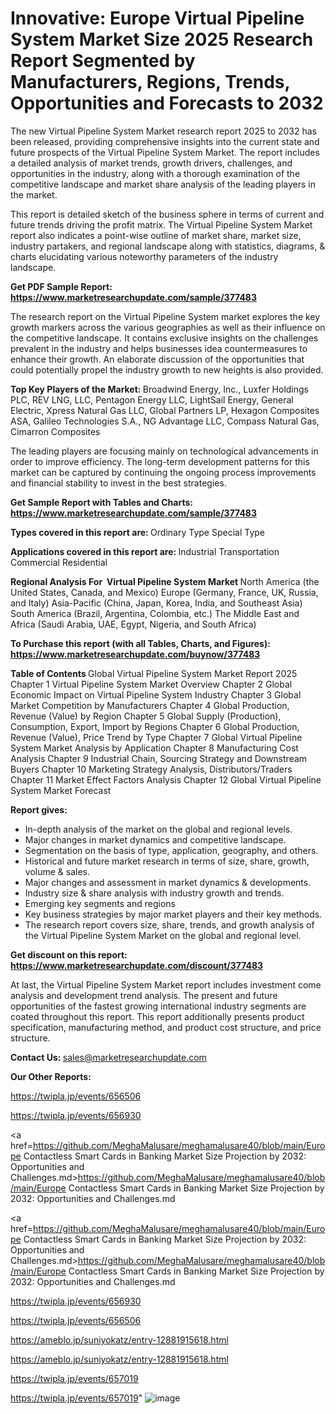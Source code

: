 # Innovative: Europe Virtual Pipeline System Market Size 2025 Research Report Segmented by Manufacturers, Regions, Trends, Opportunities and Forecasts to 2032

The new Virtual Pipeline System Market research report 2025 to 2032 has been released, providing comprehensive insights into the current state and future prospects of the Virtual Pipeline System Market. The report includes a detailed analysis of market trends, growth drivers, challenges, and opportunities in the industry, along with a thorough examination of the competitive landscape and market share analysis of the leading players in the market.

This report is detailed sketch of the business sphere in terms of current and future trends driving the profit matrix. The Virtual Pipeline System Market report also indicates a point-wise outline of market share, market size, industry partakers, and regional landscape along with statistics, diagrams, &amp; charts elucidating various noteworthy parameters of the industry landscape.

<strong><b>Get PDF Sample Report: <a href=https://www.marketresearchupdate.com/sample/377483>https://www.marketresearchupdate.com/sample/377483</a></b></strong>

The research report on the Virtual Pipeline System market explores the key growth markers across the various geographies as well as their influence on the competitive landscape. It contains exclusive insights on the challenges prevalent in the industry and helps businesses idea countermeasures to enhance their growth. An elaborate discussion of the opportunities that could potentially propel the industry growth to new heights is also provided.

<strong><b>Top Key Players of the Market:
</b></strong>Broadwind Energy, Inc., Luxfer Holdings PLC, REV LNG, LLC, Pentagon Energy LLC, LightSail Energy, General Electric, Xpress Natural Gas LLC, Global Partners LP, Hexagon Composites ASA, Galileo Technologies S.A., NG Advantage LLC, Compass Natural Gas, Cimarron Composites<strong><b>
</b></strong>

The leading players are focusing mainly on technological advancements in order to improve efficiency. The long-term development patterns for this market can be captured by continuing the ongoing process improvements and financial stability to invest in the best strategies.

<strong><b>Get Sample Report with Tables and Charts: <a href=https://www.marketresearchupdate.com/sample/377483>https://www.marketresearchupdate.com/sample/377483</a></b></strong>

<strong><b>Types covered in this report are:
</b></strong>Ordinary Type
Special Type<strong><b>
</b></strong>

<strong><b>Applications covered in this report are:
</b></strong>Industrial
Transportation
Commercial
Residential<strong><b>
</b></strong>

<strong><b>Regional Analysis For  Virtual Pipeline System Market</b></strong><strong><b>
</b></strong>North America (the United States, Canada, and Mexico)
Europe (Germany, France, UK, Russia, and Italy)
Asia-Pacific (China, Japan, Korea, India, and Southeast Asia)
South America (Brazil, Argentina, Colombia, etc.)
The Middle East and Africa (Saudi Arabia, UAE, Egypt, Nigeria, and South Africa)

<strong><b>To Purchase this report (with all Tables, Charts, and Figures): <a href=https://www.marketresearchupdate.com/buynow/377483>https://www.marketresearchupdate.com/buynow/377483</a></b></strong>

<strong><b>Table of Contents</b></strong><strong><b>
</b></strong>Global Virtual Pipeline System Market Report 2025
Chapter 1 Virtual Pipeline System Market Overview
Chapter 2 Global Economic Impact on Virtual Pipeline System Industry
Chapter 3 Global Market Competition by Manufacturers
Chapter 4 Global Production, Revenue (Value) by Region
Chapter 5 Global Supply (Production), Consumption, Export, Import by Regions
Chapter 6 Global Production, Revenue (Value), Price Trend by Type
Chapter 7 Global Virtual Pipeline System Market Analysis by Application
Chapter 8 Manufacturing Cost Analysis
Chapter 9 Industrial Chain, Sourcing Strategy and Downstream Buyers
Chapter 10 Marketing Strategy Analysis, Distributors/Traders
Chapter 11 Market Effect Factors Analysis
Chapter 12 Global Virtual Pipeline System Market Forecast

<strong><b>Report gives:</b></strong>

- In-depth analysis of the market on the global and regional levels.
- Major changes in market dynamics and competitive landscape.
- Segmentation on the basis of type, application, geography, and others.
- Historical and future market research in terms of size, share, growth, volume &amp; sales.
- Major changes and assessment in market dynamics &amp; developments.
- Industry size &amp; share analysis with industry growth and trends.
- Emerging key segments and regions
- Key business strategies by major market players and their key methods.
- The research report covers size, share, trends, and growth analysis of the Virtual Pipeline System Market on the global and regional level.

<strong><b>Get discount on this report: <a href=https://www.marketresearchupdate.com/discount/377483>https://www.marketresearchupdate.com/discount/377483</a></b></strong>

At last, the Virtual Pipeline System Market report includes investment come analysis and development trend analysis. The present and future opportunities of the fastest growing international industry segments are coated throughout this report. This report additionally presents product specification, manufacturing method, and product cost structure, and price structure.

<strong><b>Contact Us:
</b></strong>sales@marketresearchupdate.com

<strong>Our Other Reports:</strong>

<a href=https://twipla.jp/events/656506>https://twipla.jp/events/656506</a>

<a href=https://twipla.jp/events/656930>https://twipla.jp/events/656930</a>

<a href=https://github.com/MeghaMalusare/meghamalusare40/blob/main/Europe Contactless Smart Cards in Banking Market Size Projection by 2032: Opportunities and Challenges.md>https://github.com/MeghaMalusare/meghamalusare40/blob/main/Europe Contactless Smart Cards in Banking Market Size Projection by 2032: Opportunities and Challenges.md</a>

<a href=https://github.com/MeghaMalusare/meghamalusare40/blob/main/Europe Contactless Smart Cards in Banking Market Size Projection by 2032: Opportunities and Challenges.md>https://github.com/MeghaMalusare/meghamalusare40/blob/main/Europe Contactless Smart Cards in Banking Market Size Projection by 2032: Opportunities and Challenges.md</a>

<a href=https://twipla.jp/events/656930>https://twipla.jp/events/656930</a>

<a href=https://twipla.jp/events/656506>https://twipla.jp/events/656506</a>

<a href=https://ameblo.jp/suniyokatz/entry-12881915618.html>https://ameblo.jp/suniyokatz/entry-12881915618.html</a>

<a href=https://ameblo.jp/suniyokatz/entry-12881915618.html>https://ameblo.jp/suniyokatz/entry-12881915618.html</a>

<a href=https://twipla.jp/events/657019>https://twipla.jp/events/657019</a>

<a href=https://twipla.jp/events/657019>https://twipla.jp/events/657019</a>"
![image](https://github.com/user-attachments/assets/f2c16270-839e-4229-9158-85fa4b468af7)
